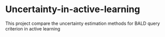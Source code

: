 # Uncertainty-in-active-learning
This project compare the uncertainty estimation methods for BALD query criterion in active learning
